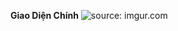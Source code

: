 **Giao Diện Chính**
<img src="https://i.imgur.com/9NRLRBC.png" title="source: imgur.com" width :100/>
